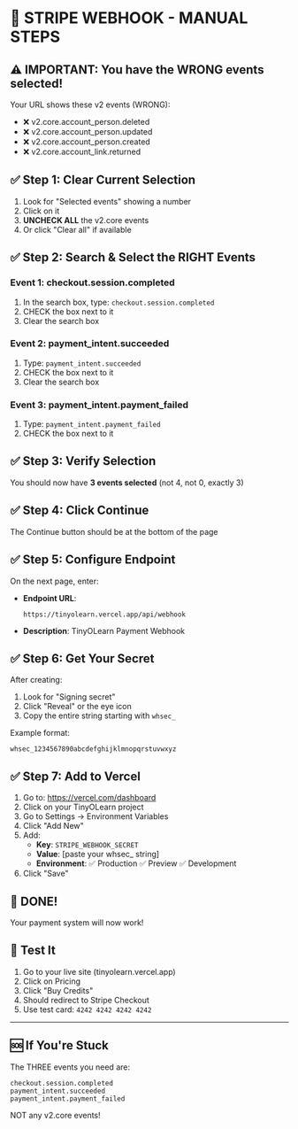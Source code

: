# 🎯 STRIPE WEBHOOK - MANUAL STEPS

## ⚠️ IMPORTANT: You have the WRONG events selected!

Your URL shows these v2 events (WRONG):
- ❌ v2.core.account_person.deleted
- ❌ v2.core.account_person.updated  
- ❌ v2.core.account_person.created
- ❌ v2.core.account_link.returned

## ✅ Step 1: Clear Current Selection

1. Look for "Selected events" showing a number
2. Click on it
3. **UNCHECK ALL** the v2.core events
4. Or click "Clear all" if available

## ✅ Step 2: Search & Select the RIGHT Events

### Event 1: checkout.session.completed
1. In the search box, type: `checkout.session.completed`
2. CHECK the box next to it
3. Clear the search box

### Event 2: payment_intent.succeeded
1. Type: `payment_intent.succeeded`
2. CHECK the box next to it
3. Clear the search box

### Event 3: payment_intent.payment_failed
1. Type: `payment_intent.payment_failed`
2. CHECK the box next to it

## ✅ Step 3: Verify Selection

You should now have **3 events selected** (not 4, not 0, exactly 3)

## ✅ Step 4: Click Continue

The Continue button should be at the bottom of the page

## ✅ Step 5: Configure Endpoint

On the next page, enter:
- **Endpoint URL**: 
  ```
  https://tinyolearn.vercel.app/api/webhook
  ```
- **Description**: TinyOLearn Payment Webhook

## ✅ Step 6: Get Your Secret

After creating:
1. Look for "Signing secret"
2. Click "Reveal" or the eye icon
3. Copy the entire string starting with `whsec_`

Example format:
```
whsec_1234567890abcdefghijklmnopqrstuvwxyz
```

## ✅ Step 7: Add to Vercel

1. Go to: https://vercel.com/dashboard
2. Click on your TinyOLearn project
3. Go to Settings → Environment Variables
4. Click "Add New"
5. Add:
   - **Key**: `STRIPE_WEBHOOK_SECRET`
   - **Value**: [paste your whsec_ string]
   - **Environment**: ✅ Production ✅ Preview ✅ Development
6. Click "Save"

## 🎉 DONE!

Your payment system will now work!

## 🧪 Test It

1. Go to your live site (tinyolearn.vercel.app)
2. Click on Pricing
3. Click "Buy Credits"
4. Should redirect to Stripe Checkout
5. Use test card: `4242 4242 4242 4242`

---

## 🆘 If You're Stuck

The THREE events you need are:
```
checkout.session.completed
payment_intent.succeeded
payment_intent.payment_failed
```

NOT any v2.core events!